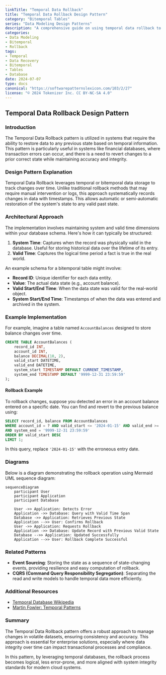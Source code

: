 ```yaml
---
linkTitle: "Temporal Data Rollback"
title: "Temporal Data Rollback Design Pattern" 
category: "Bitemporal Tables"
series: "Data Modeling Design Patterns"
description: "A comprehensive guide on using temporal data rollback to restore data to previous states using temporal information, commonly applied in error rectification such as reverting an account balance."
categories:
- Data Modeling
- Bitemporal
- Rollback
tags:
- Temporal
- Data Recovery
- Bitemporal
- Tables
- Database
date: 2024-07-07
type: docs
canonical: "https://softwarepatternslexicon.com/103/2/27"
license: "© 2024 Tokenizer Inc. CC BY-NC-SA 4.0"
---
```


## Temporal Data Rollback Design Pattern

### Introduction
The Temporal Data Rollback pattern is utilized in systems that require the ability to restore data to any previous state based on temporal information. This pattern is particularly useful in systems like financial databases, where transaction errors can occur, and there is a need to revert changes to a prior correct state while maintaining accuracy and integrity.

### Design Pattern Explanation
Temporal Data Rollback leverages temporal or bitemporal data storage to track changes over time. Unlike traditional rollback methods that may require manual intervention or logs, this approach systematically records changes in data with timestamps. This allows automatic or semi-automatic restoration of the system's state to any valid past state.

### Architectural Approach
The implementation involves maintaining system and valid time dimensions within your database schema. Here's how it can typically be structured:

1. **System Time**: Captures when the record was physically valid in the database. Useful for storing historical data over the lifetime of its entry.
2. **Valid Time**: Captures the logical time period a fact is true in the real world.

An example schema for a bitemporal table might involve:

- **Record ID**: Unique identifier for each data entity.
- **Value**: The actual data state (e.g., account balance).
- **Valid Start/End Time**: When the data state was valid for the real-world object.
- **System Start/End Time**: Timestamps of when the data was entered and archived in the system.

### Example Implementation

For example, imagine a table named `AccountBalances` designed to store balance changes over time.

```sql
CREATE TABLE AccountBalances (
    record_id INT,
    account_id INT,
    balance DECIMAL(10, 2),
    valid_start DATETIME,
    valid_end DATETIME,
    system_start TIMESTAMP DEFAULT CURRENT_TIMESTAMP,
    system_end TIMESTAMP DEFAULT '9999-12-31 23:59:59'
);
```

#### Rollback Example
To rollback changes, suppose you detected an error in an account balance entered on a specific date. You can find and revert to the previous balance using:

```sql
SELECT record_id, balance FROM AccountBalances 
WHERE account_id = ? AND valid_start <= '2024-01-15' AND valid_end >= '2024-01-15' 
AND system_end = '9999-12-31 23:59:59'
ORDER BY valid_start DESC
LIMIT 1;
```
In this query, replace `'2024-01-15'` with the erroneous entry date.

### Diagrams

Below is a diagram demonstrating the rollback operation using Mermaid UML sequence diagram:

```mermaid
sequenceDiagram
    participant User
    participant Application
    participant Database

    User ->> Application: Detects Error
    Application ->> Database: Query with Valid Time Span
    Database ->> Application: Retrieves Previous State
    Application -->> User: Confirms Rollback
    User ->> Application: Requests Rollback
    Application ->> Database: Update Record with Previous Valid State
    Database -->> Application: Updated Successfully
    Application -->> User: Rollback Complete Successful
```

### Related Patterns
- **Event Sourcing**: Storing the state as a sequence of state-changing events, providing resilience and easy computation of rollback.
- **CQRS (Command Query Responsibility Segregation)**: Separating the read and write models to handle temporal data more efficiently.
  
### Additional Resources
- [Temporal Database Wikipedia](https://en.wikipedia.org/wiki/Temporal_database)
- [Martin Fowler: Temporal Patterns](https://martinfowler.com/articles/patterns-of-timedependencies.html)

### Summary
The Temporal Data Rollback pattern offers a robust approach to manage changes in volatile datasets, ensuring consistency and accuracy. This approach is essential for enterprise solutions, especially where data integrity over time can impact transactional processes and compliance.

In this pattern, by leveraging temporal databases, the rollback process becomes logical, less error-prone, and more aligned with system integrity standards for modern cloud systems.
